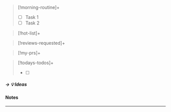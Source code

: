 > [!morning-routine]+
>
> - [ ] Task 1
> - [ ] Task 2

> [!hot-list]+

> [!reviews-requested]+

> [!my-prs]+

> [!todays-todos]+
>
> - [ ]

##### -> 💡 Ideas

#### Notes

---
